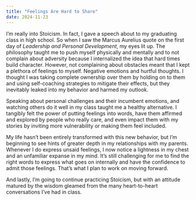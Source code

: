 ```yaml
---
title: "Feelings Are Hard to Share"
date: 2024-11-23
---
```


I’m really into Stoicism. In fact, I gave a speech about to my graduating class in high school. So when I saw the Marcus Aurelius quote on the first day of _Leadership and Personal Development_, my eyes lit up. The philosophy taught me to push myself physically and mentally and to not complain about adversity because I internalized the idea that hard times build character. However, not complaining about obstacles meant that I kept a plethora of feelings to myself. Negative emotions and hurtful thoughts. I thought I was taking complete ownership over them by holding on to them and using self-coaching strategies to mitigate their effects, but they inevitably leaked into my behavior and harmed my outlook.

Speaking about personal challenges and their incumbent emotions, and watching others do it well in my class taught me a healthy alternative. I tangibly felt the power of putting feelings into words, have them affirmed and explored by people who really care, and even impact them with my stories by inviting more vulnerability or making them feel included.

My life hasn’t been entirely transformed with this new behavior, but I’m beginning to see hints of greater depth in my relationships with my parents. Whenever I do express unsaid feelings, I now notice a lightness in my chest and an unfamiliar expanse in my mind. It’s still challenging for me to find the right words to express what goes on internally and have the confidence to admit those feelings. That’s what I plan to work on moving forward.

And lastly, I’m going to continue practicing Stoicism, but with an attitude matured by the wisdom gleamed from the many heart-to-heart conversations I’ve had in class.
